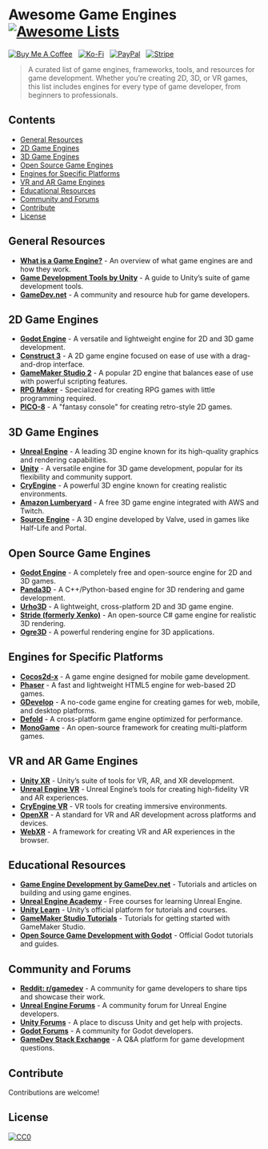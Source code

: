 # Awesome Game Engines [![Awesome Lists](https://srv-cdn.himpfen.io/badges/awesome-lists/awesomelists-flat.svg)](https://github.com/awesomelistsio/awesome)

[![Buy Me A Coffee](https://srv-cdn.himpfen.io/badges/buymeacoffee/buymeacoffee-flat.svg)](https://tinyurl.com/2h9aktmd) &nbsp; [![Ko-Fi](https://srv-cdn.himpfen.io/badges/kofi/kofi-flat.svg)](https://tinyurl.com/d4xnrptz) &nbsp; [![PayPal](https://srv-cdn.himpfen.io/badges/paypal/paypal-flat.svg)](https://tinyurl.com/mr22naua) &nbsp; [![Stripe](https://srv-cdn.himpfen.io/badges/stripe/stripe-flat.svg)](https://tinyurl.com/e8ymxdw3)

> A curated list of game engines, frameworks, tools, and resources for game development. Whether you’re creating 2D, 3D, or VR games, this list includes engines for every type of game developer, from beginners to professionals.

## Contents

- [General Resources](#general-resources)
- [2D Game Engines](#2d-game-engines)
- [3D Game Engines](#3d-game-engines)
- [Open Source Game Engines](#open-source-game-engines)
- [Engines for Specific Platforms](#engines-for-specific-platforms)
- [VR and AR Game Engines](#vr-and-ar-game-engines)
- [Educational Resources](#educational-resources)
- [Community and Forums](#community-and-forums)
- [Contribute](#contribute)
- [License](#license)

## General Resources

- **[What is a Game Engine?](https://en.wikipedia.org/wiki/Game_engine)** - An overview of what game engines are and how they work.
- **[Game Development Tools by Unity](https://unity.com/)** - A guide to Unity’s suite of game development tools.
- **[GameDev.net](https://www.gamedev.net/)** - A community and resource hub for game developers.

## 2D Game Engines

- **[Godot Engine](https://godotengine.org/)** - A versatile and lightweight engine for 2D and 3D game development.
- **[Construct 3](https://www.construct.net/en)** - A 2D game engine focused on ease of use with a drag-and-drop interface.
- **[GameMaker Studio 2](https://www.yoyogames.com/en/gamemaker)** - A popular 2D engine that balances ease of use with powerful scripting features.
- **[RPG Maker](https://www.rpgmakerweb.com/)** - Specialized for creating RPG games with little programming required.
- **[PICO-8](https://www.lexaloffle.com/pico-8.php)** - A "fantasy console" for creating retro-style 2D games.

## 3D Game Engines

- **[Unreal Engine](https://www.unrealengine.com/)** - A leading 3D engine known for its high-quality graphics and rendering capabilities.
- **[Unity](https://unity.com/)** - A versatile engine for 3D game development, popular for its flexibility and community support.
- **[CryEngine](https://www.cryengine.com/)** - A powerful 3D engine known for creating realistic environments.
- **[Amazon Lumberyard](https://aws.amazon.com/lumberyard/)** - A free 3D game engine integrated with AWS and Twitch.
- **[Source Engine](https://developer.valvesoftware.com/wiki/Source)** - A 3D engine developed by Valve, used in games like Half-Life and Portal.

## Open Source Game Engines

- **[Godot Engine](https://godotengine.org/)** - A completely free and open-source engine for 2D and 3D games.
- **[Panda3D](https://www.panda3d.org/)** - A C++/Python-based engine for 3D rendering and game development.
- **[Urho3D](https://urho3d.github.io/)** - A lightweight, cross-platform 2D and 3D game engine.
- **[Stride (formerly Xenko)](https://stride3d.net/)** - An open-source C# game engine for realistic 3D rendering.
- **[Ogre3D](https://www.ogre3d.org/)** - A powerful rendering engine for 3D applications.

## Engines for Specific Platforms

- **[Cocos2d-x](https://www.cocos.com/en/)** - A game engine designed for mobile game development.
- **[Phaser](https://phaser.io/)** - A fast and lightweight HTML5 engine for web-based 2D games.
- **[GDevelop](https://gdevelop.io/)** - A no-code game engine for creating games for web, mobile, and desktop platforms.
- **[Defold](https://defold.com/)** - A cross-platform game engine optimized for performance.
- **[MonoGame](https://www.monogame.net/)** - An open-source framework for creating multi-platform games.

## VR and AR Game Engines

- **[Unity XR](https://unity.com/solutions/xr)** - Unity’s suite of tools for VR, AR, and XR development.
- **[Unreal Engine VR](https://www.unrealengine.com/en-US/vr-ar)** - Unreal Engine’s tools for creating high-fidelity VR and AR experiences.
- **[CryEngine VR](https://www.cryengine.com/vr)** - VR tools for creating immersive environments.
- **[OpenXR](https://www.khronos.org/openxr/)** - A standard for VR and AR development across platforms and devices.
- **[WebXR](https://immersiveweb.dev/)** - A framework for creating VR and AR experiences in the browser.

## Educational Resources

- **[Game Engine Development by GameDev.net](https://www.gamedev.net/articles/programming/general-and-gameplay-programming/)** - Tutorials and articles on building and using game engines.
- **[Unreal Engine Academy](https://learn.unrealengine.com/)** - Free courses for learning Unreal Engine.
- **[Unity Learn](https://learn.unity.com/)** - Unity’s official platform for tutorials and courses.
- **[GameMaker Studio Tutorials](https://www.yoyogames.com/en/blogs/tutorials)** - Tutorials for getting started with GameMaker Studio.
- **[Open Source Game Development with Godot](https://godotengine.org/)** - Official Godot tutorials and guides.

## Community and Forums

- **[Reddit: r/gamedev](https://www.reddit.com/r/gamedev/)** - A community for game developers to share tips and showcase their work.
- **[Unreal Engine Forums](https://forums.unrealengine.com/)** - A community forum for Unreal Engine developers.
- **[Unity Forums](https://forum.unity.com/)** - A place to discuss Unity and get help with projects.
- **[Godot Forums](https://godotforums.org/)** - A community for Godot developers.
- **[GameDev Stack Exchange](https://gamedev.stackexchange.com/)** - A Q&A platform for game development questions.

## Contribute

Contributions are welcome!

## License

[![CC0](https://mirrors.creativecommons.org/presskit/buttons/88x31/svg/by-sa.svg)](http://creativecommons.org/licenses/by-sa/4.0/)
